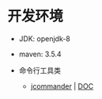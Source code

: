 # 开发环境
* JDK: openjdk-8
* maven: 3.5.4

* 命令行工具类
    * [jcommander](https://github.com/cbeust/jcommander) | [DOC](http://jcommander.org/)